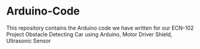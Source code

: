# Arduino-Code
This repository contains the Arduino code we have written for our ECN-102 Project Obstacle Detecting Car using Arduino, Motor Driver Shield, Ultrasonic Sensor
